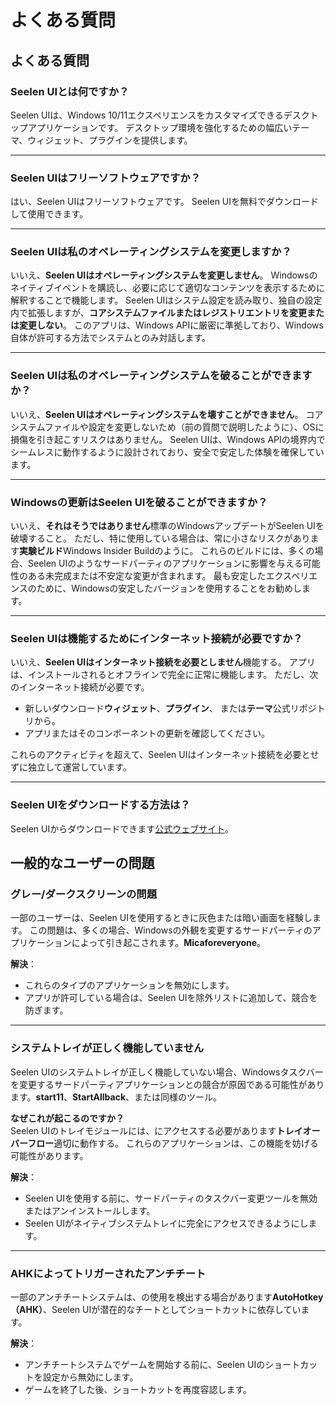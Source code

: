 # **よくある質問**

## **よくある質問**

### **Seelen UIとは何ですか？**

Seelen UIは、Windows
10/11エクスペリエンスをカスタマイズできるデスクトップアプリケーションです。
デスクトップ環境を強化するための幅広いテーマ、ウィジェット、プラグインを提供します。

---

### **Seelen UIはフリーソフトウェアですか？**

はい、Seelen UIはフリーソフトウェアです。 Seelen
UIを無料でダウンロードして使用できます。

---

### **Seelen UIは私のオペレーティングシステムを変更しますか？**

いいえ、**Seelen UIはオペレーティングシステムを変更しません**。
Windowsのネイティブイベントを購読し、必要に応じて適切なコンテンツを表示するために解釈することで機能します。
Seelen
UIはシステム設定を読み取り、独自の設定内で拡張しますが、**コアシステムファイルまたはレジストリエントリを変更または変更しない**。
このアプリは、Windows
APIに厳密に準拠しており、Windows自体が許可する方法でシステムとのみ対話します。

---

### **Seelen UIは私のオペレーティングシステムを破ることができますか？**

いいえ、**Seelen UIはオペレーティングシステムを壊すことができません**。
コアシステムファイルや設定を変更しないため（前の質問で説明したように）、OSに損傷を引き起こすリスクはありません。
Seelen UIは、Windows
APIの境界内でシームレスに動作するように設計されており、安全で安定した体験を確保しています。

---

### **Windowsの更新はSeelen UIを破ることができますか？**

いいえ、**それはそうではありません**標準のWindowsアップデートがSeelen
UIを破壊すること。
ただし、特に使用している場合は、常に小さなリスクがあります**実験ビルド**Windows
Insider Buildのように。 これらのビルドには、多くの場合、Seelen
UIのようなサードパーティのアプリケーションに影響を与える可能性のある未完成または不安定な変更が含まれます。
最も安定したエクスペリエンスのために、Windowsの安定したバージョンを使用することをお勧めします。

---

### **Seelen UIは機能するためにインターネット接続が必要ですか？**

いいえ、**Seelen UIはインターネット接続を必要としません**機能する。
アプリは、インストールされるとオフラインで完全に正常に機能します。
ただし、次のインターネット接続が必要です。

- 新しいダウンロード**ウィジェット**、**プラグイン**、
  または**テーマ**公式リポジトリから。
- アプリまたはそのコンポーネントの更新を確認してください。

これらのアクティビティを超えて、Seelen
UIはインターネット接続を必要とせずに独立して運営しています。

---

### **Seelen UIをダウンロードする方法は？**

Seelen UIからダウンロードできます[公式ウェブサイト](https://seelen.io)。

## **一般的なユーザーの問題**

### **グレー/ダークスクリーンの問題**

一部のユーザーは、Seelen UIを使用するときに灰色または暗い画面を経験します。
この問題は、多くの場合、Windowsの外観を変更するサードパーティのアプリケーションによって引き起こされます。**Micaforeveryone**。

**解決**：

- これらのタイプのアプリケーションを無効にします。
- アプリが許可している場合は、Seelen UIを除外リストに追加して、競合を防ぎます。

---

### **システムトレイが正しく機能していません**

Seelen
UIのシステムトレイが正しく機能していない場合、Windowsタスクバーを変更するサードパーティアプリケーションとの競合が原因である可能性があります。**start11**、**StartAllback**、または同様のツール。

**なぜこれが起こるのですか？**\
Seelen
UIのトレイモジュールには、にアクセスする必要があります**トレイオーバーフロー**適切に動作する。
これらのアプリケーションは、この機能を妨げる可能性があります。

**解決**：

- Seelen
  UIを使用する前に、サードパーティのタスクバー変更ツールを無効またはアンインストールします。
- Seelen UIがネイティブシステムトレイに完全にアクセスできるようにします。

---

### **AHKによってトリガーされたアンチチート**

一部のアンチチートシステムは、の使用を検出する場合があります**AutoHotkey（AHK）**、Seelen
UIが潜在的なチートとしてショートカットに依存しています。

**解決**：

- アンチチートシステムでゲームを開始する前に、Seelen
  UIのショートカットを設定から無効にします。
- ゲームを終了した後、ショートカットを再度容認します。
